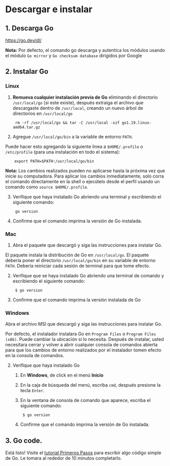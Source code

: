 # Descargar e instalar

## 1. Descarga Go

<https://go.dev/dl/>

**Nota:** Por defecto, el comando go descarga y autentica los módulos usando el módulo `Go mirror` y `Go checksum database` dirigidos por Google

## 2. Instalar Go

### Linux

1. **Remueva cualquier instalación previa de Go** eliminando el directorio `/usr/local/go` (si este existe), después extraiga el archivo que descargaste dentro de `/usr/local`, creando un nuevo árbol de directorios en `/usr/local/go`

        rm -rf /usr/local/go && tar -C /usr/local -xzf go1.19.linux-amd64.tar.gz

2. Agregue `/usr/local/go/bin` a la variable de entorno `PATH`.

Puede hacer esto agregando la siguiente linea a `$HOME/.profile` o `/etc/profile` (para una instalación en todo el sistema):

        export PATH=$PATH:/usr/local/go/bin

**Nota:** Los cambios realizados pueden no aplicarse hasta la próxima vez que inicie su computadora. Para aplicar los cambios inmediatamente, solo corra el comando directamente en la shell o ejecútelo desde el perfil usando un comando como `source $HOME/.profile`.

3. Verifique que haya instalado Go abriendo una terminal y escribiendo el siguiente comando:

        go version

4. Confirme que el comando imprima la versión de Go instalada.

### Mac

1. Abra el paquete  que descargó y siga las instrucciones para instalar Go.

El paquete instala la distribución de Go en `/usr/local/go`. El paquete debería poner el directorio `/usr/local/go/bin` en su variable de entorno `PATH`. Debería reiniciar cada sesión de terminal para que tome efecto.

2. Verifique que se haya instalado Go abriendo una terminal de comando y escribiendo el siguiente comando:

        $ go version

3. Confirme que el comando imprima la versión instalada de Go

### Windows

Abra el archivo MSI que descargó y siga las instrucciones para instalar Go.

Por defecto, el instalador instalara Go en `Program Files` o `Program Files (x86)`. Puede cambiar la ubicación si lo necesita. Después de instalar, usted necesitara cerrar y volver a abrir cualquier consola de comandos abierta para que los cambios de entorno realizados por el instalador tomen efecto en la consola de comandos.

2. Verifique que haya instalado Go
    1. En **Windows**, de click en el menú **Inicio**
    2. En la caja de búsqueda del menú, escriba `cmd`, después presione la tecla `Enter`.
    3. En la ventana de consola de comando que aparece, escriba el siguiente comando:

            $ go version

    4. Confirme que el comando imprima la versión de Go instalada.

## 3. Go code.

Está listo! Visite el [tutorial Primeros Pasos](../2.Tutorial-Primeros_Pasos/README.md) para escribir algo código simple de Go. Le tomara al rededor de 10 minutos completarlo.
